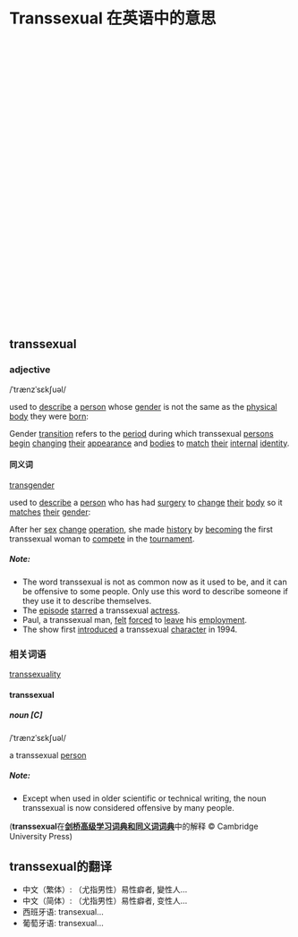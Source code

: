 # Transsexual 在英语中的意思

![TRANSSEXUAL](data:image/svg+xml;base64,PD94bWwgdmVyc2lvbj0iMS4wIiBlbmNvZGluZz0iVVRGLTgiPz48c3ZnIHdpZHRoPSI5OTk5OXB4IiBoZWlnaHQ9Ijk5OTk5cHgiIHZpZXdCb3g9IjAgMCA5OTk5OSA5OTk5OSIgdmVyc2lvbj0iMS4xIiB4bWxucz0iaHR0cDovL3d3dy53My5vcmcvMjAwMC9zdmciIHhtbG5zOnhsaW5rPSJodHRwOi8vd3d3LnczLm9yZy8xOTk5L3hsaW5rIj48ZyBzdHJva2U9Im5vbmUiIGZpbGw9Im5vbmUiIGZpbGwtb3BhY2l0eT0iMCI+PHJlY3QgeD0iMCIgeT0iMCIgd2lkdGg9Ijk5OTk5IiBoZWlnaHQ9Ijk5OTk5Ij48L3JlY3Q+IDwvZz4gPC9zdmc+)

## transsexual
### adjective

/ˈtrænzˈsɛkʃuəl/

used to [describe](https://dictionary.cambridge.org/zhs/%E8%AF%8D%E5%85%B8/%E8%8B%B1%E8%AF%AD/describe) a [person](https://dictionary.cambridge.org/zhs/%E8%AF%8D%E5%85%B8/%E8%8B%B1%E8%AF%AD/person) whose [gender](https://dictionary.cambridge.org/zhs/%E8%AF%8D%E5%85%B8/%E8%8B%B1%E8%AF%AD/gender) is not the same as the [physical](https://dictionary.cambridge.org/zhs/%E8%AF%8D%E5%85%B8/%E8%8B%B1%E8%AF%AD/physical) [body](https://dictionary.cambridge.org/zhs/%E8%AF%8D%E5%85%B8/%E8%8B%B1%E8%AF%AD/body) they were [born](https://dictionary.cambridge.org/zhs/%E8%AF%8D%E5%85%B8/%E8%8B%B1%E8%AF%AD/born):

Gender [transition](https://dictionary.cambridge.org/zhs/%E8%AF%8D%E5%85%B8/%E8%8B%B1%E8%AF%AD/transition) refers to the [period](https://dictionary.cambridge.org/zhs/%E8%AF%8D%E5%85%B8/%E8%8B%B1%E8%AF%AD/period) during which transsexual [persons](https://dictionary.cambridge.org/zhs/%E8%AF%8D%E5%85%B8/%E8%8B%B1%E8%AF%AD/person) [begin](https://dictionary.cambridge.org/zhs/%E8%AF%8D%E5%85%B8/%E8%8B%B1%E8%AF%AD/begin) [changing](https://dictionary.cambridge.org/zhs/%E8%AF%8D%E5%85%B8/%E8%8B%B1%E8%AF%AD/changing) [their](https://dictionary.cambridge.org/zhs/%E8%AF%8D%E5%85%B8/%E8%8B%B1%E8%AF%AD/their) [appearance](https://dictionary.cambridge.org/zhs/%E8%AF%8D%E5%85%B8/%E8%8B%B1%E8%AF%AD/appearance) and [bodies](https://dictionary.cambridge.org/zhs/%E8%AF%8D%E5%85%B8/%E8%8B%B1%E8%AF%AD/body) to [match](https://dictionary.cambridge.org/zhs/%E8%AF%8D%E5%85%B8/%E8%8B%B1%E8%AF%AD/match) [their](https://dictionary.cambridge.org/zhs/%E8%AF%8D%E5%85%B8/%E8%8B%B1%E8%AF%AD/their) [internal](https://dictionary.cambridge.org/zhs/%E8%AF%8D%E5%85%B8/%E8%8B%B1%E8%AF%AD/internal) [identity](https://dictionary.cambridge.org/zhs/%E8%AF%8D%E5%85%B8/%E8%8B%B1%E8%AF%AD/identity).

#### 同义词
[transgender](https://dictionary.cambridge.org/zhs/%E8%AF%8D%E5%85%B8/%E8%8B%B1%E8%AF%AD/transgender)

used to [describe](https://dictionary.cambridge.org/zhs/%E8%AF%8D%E5%85%B8/%E8%8B%B1%E8%AF%AD/describe) a [person](https://dictionary.cambridge.org/zhs/%E8%AF%8D%E5%85%B8/%E8%8B%B1%E8%AF%AD/person) who has had [surgery](https://dictionary.cambridge.org/zhs/%E8%AF%8D%E5%85%B8/%E8%8B%B1%E8%AF%AD/surgery) to [change](https://dictionary.cambridge.org/zhs/%E8%AF%8D%E5%85%B8/%E8%8B%B1%E8%AF%AD/change) [their](https://dictionary.cambridge.org/zhs/%E8%AF%8D%E5%85%B8/%E8%8B%B1%E8%AF%AD/their) [body](https://dictionary.cambridge.org/zhs/%E8%AF%8D%E5%85%B8/%E8%8B%B1%E8%AF%AD/body) so it [matches](https://dictionary.cambridge.org/zhs/%E8%AF%8D%E5%85%B8/%E8%8B%B1%E8%AF%AD/match) [their](https://dictionary.cambridge.org/zhs/%E8%AF%8D%E5%85%B8/%E8%8B%B1%E8%AF%AD/their) [gender](https://dictionary.cambridge.org/zhs/%E8%AF%8D%E5%85%B8/%E8%8B%B1%E8%AF%AD/gender):

After her [sex](https://dictionary.cambridge.org/zhs/%E8%AF%8D%E5%85%B8/%E8%8B%B1%E8%AF%AD/sex) [change](https://dictionary.cambridge.org/zhs/%E8%AF%8D%E5%85%B8/%E8%8B%B1%E8%AF%AD/change) [operation](https://dictionary.cambridge.org/zhs/%E8%AF%8D%E5%85%B8/%E8%8B%B1%E8%AF%AD/operation), she made [history](https://dictionary.cambridge.org/zhs/%E8%AF%8D%E5%85%B8/%E8%8B%B1%E8%AF%AD/history) by [becoming](https://dictionary.cambridge.org/zhs/%E8%AF%8D%E5%85%B8/%E8%8B%B1%E8%AF%AD/becoming) the first transsexual woman to [compete](https://dictionary.cambridge.org/zhs/%E8%AF%8D%E5%85%B8/%E8%8B%B1%E8%AF%AD/compete) in the [tournament](https://dictionary.cambridge.org/zhs/%E8%AF%8D%E5%85%B8/%E8%8B%B1%E8%AF%AD/tournament).

##### Note:
- The word transsexual is not as common now as it used to be, and it can be offensive to some people. Only use this word to describe someone if they use it to describe themselves.
- The [episode](https://dictionary.cambridge.org/zhs/%E8%AF%8D%E5%85%B8/%E8%8B%B1%E8%AF%AD/episode) [starred](https://dictionary.cambridge.org/zhs/%E8%AF%8D%E5%85%B8/%E8%8B%B1%E8%AF%AD/starred) a transsexual [actress](https://dictionary.cambridge.org/zhs/%E8%AF%8D%E5%85%B8/%E8%8B%B1%E8%AF%AD/actress).
- Paul, a transsexual man, [felt](https://dictionary.cambridge.org/zhs/%E8%AF%8D%E5%85%B8/%E8%8B%B1%E8%AF%AD/felt) [forced](https://dictionary.cambridge.org/zhs/%E8%AF%8D%E5%85%B8/%E8%8B%B1%E8%AF%AD/forced) to [leave](https://dictionary.cambridge.org/zhs/%E8%AF%8D%E5%85%B8/%E8%8B%B1%E8%AF%AD/leave) his [employment](https://dictionary.cambridge.org/zhs/%E8%AF%8D%E5%85%B8/%E8%8B%B1%E8%AF%AD/employment).
- The show first [introduced](https://dictionary.cambridge.org/zhs/%E8%AF%8D%E5%85%B8/%E8%8B%B1%E8%AF%AD/introduce) a transsexual [character](https://dictionary.cambridge.org/zhs/%E8%AF%8D%E5%85%B8/%E8%8B%B1%E8%AF%AD/character) in 1994.

### 相关词语
[transsexuality](https://dictionary.cambridge.org/zhs/%E8%AF%8D%E5%85%B8/%E8%8B%B1%E8%AF%AD/transsexuality)

#### transsexual
##### noun [C]

/ˈtrænzˈsɛkʃuəl/

a transsexual [person](https://dictionary.cambridge.org/zhs/%E8%AF%8D%E5%85%B8/%E8%8B%B1%E8%AF%AD/person)

##### Note:
- Except when used in older scientific or technical writing, the noun transsexual is now considered offensive by many people.

(**transsexual**在[**剑桥高级学习词典和同义词词典**](https://dictionary.cambridge.org/zhs/%E8%AF%8D%E5%85%B8/%E8%8B%B1%E8%AF%AD/ "剑桥高级学习词典和同义词词典")中的解释 © Cambridge University Press)

## transsexual的翻译
- 中文（繁体）: （尤指男性）易性癖者, 變性人…
- 中文（简体）: （尤指男性）易性癖者, 变性人…
- 西班牙语: transexual…
- 葡萄牙语: transexual…
<!-- tcd_original_link https://dictionary.cambridge.org/zhs/%E8%AF%8D%E5%85%B8/%E8%8B%B1%E8%AF%AD/transsexual -->
